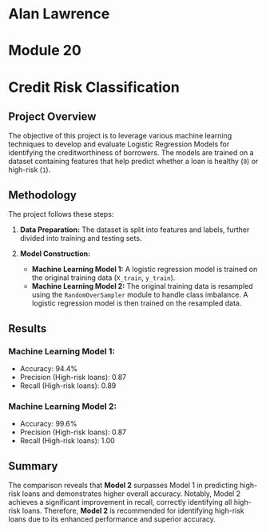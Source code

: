 # Alan Lawrence
# Module 20
# Credit Risk Classification

## Project Overview
The objective of this project is to leverage various machine learning techniques to develop and evaluate Logistic Regression Models for identifying the creditworthiness of borrowers. The models are trained on a dataset containing features that help predict whether a loan is healthy (`0`) or high-risk (`1`).

## Methodology
The project follows these steps:

1. **Data Preparation:** The dataset is split into features and labels, further divided into training and testing sets.
  
2. **Model Construction:**
   - **Machine Learning Model 1:** A logistic regression model is trained on the original training data (`X_train`, `y_train`).
   - **Machine Learning Model 2:** The original training data is resampled using the `RandomOverSampler` module to handle class imbalance. A logistic regression model is then trained on the resampled data.

## Results
### Machine Learning Model 1:
- Accuracy: 94.4%
- Precision (High-risk loans): 0.87
- Recall (High-risk loans): 0.89

### Machine Learning Model 2:
- Accuracy: 99.6%
- Precision (High-risk loans): 0.87
- Recall (High-risk loans): 1.00

## Summary  
The comparison reveals that **Model 2** surpasses Model 1 in predicting high-risk loans and demonstrates higher overall accuracy. Notably, Model 2 achieves a significant improvement in recall, correctly identifying all high-risk loans. Therefore, **Model 2** is recommended for identifying high-risk loans due to its enhanced performance and superior accuracy.
